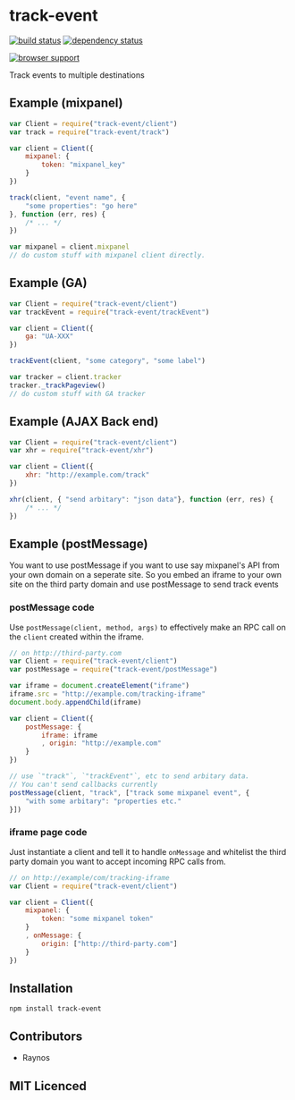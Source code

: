 # track-event

[![build status][1]][2] [![dependency status][3]][4]

[![browser support][5]][6]

Track events to multiple destinations

## Example (mixpanel)

```js
var Client = require("track-event/client")
var track = require("track-event/track")

var client = Client({
    mixpanel: {
        token: "mixpanel_key"
    }
})

track(client, "event name", {
    "some properties": "go here"
}, function (err, res) {
    /* ... */
})

var mixpanel = client.mixpanel
// do custom stuff with mixpanel client directly.
```

## Example (GA)

```js
var Client = require("track-event/client")
var trackEvent = require("track-event/trackEvent")

var client = Client({
    ga: "UA-XXX"
})

trackEvent(client, "some category", "some label")

var tracker = client.tracker
tracker._trackPageview()
// do custom stuff with GA tracker
```

## Example (AJAX Back end)

```js
var Client = require("track-event/client")
var xhr = require("track-event/xhr")

var client = Client({
    xhr: "http://example.com/track"
})

xhr(client, { "send arbitary": "json data"}, function (err, res) {
    /* ... */
})
```

## Example (postMessage)

You want to use postMessage if you want to use say mixpanel's API
    from your own domain on a seperate site. So you embed an iframe
    to your own site on the third party domain and use postMessage
    to send track events

### postMessage code

Use `postMessage(client, method, args)` to effectively make an
    RPC call on the `client` created within the iframe.

```js
// on http://third-party.com
var Client = require("track-event/client")
var postMessage = require("track-event/postMessage")

var iframe = document.createElement("iframe")
iframe.src = "http://example.com/tracking-iframe"
document.body.appendChild(iframe)

var client = Client({
    postMessage: {
        iframe: iframe
        , origin: "http://example.com"
    }
})

// use `"track"`, `"trackEvent"`, etc to send arbitary data.
// You can't send callbacks currently
postMessage(client, "track", ["track some mixpanel event", {
    "with some arbitary": "properties etc."
}])
```

### iframe page code

Just instantiate a client and tell it to handle `onMessage` and
    whitelist the third party domain you want to accept incoming
    RPC calls from.

```js
// on http://example/com/tracking-iframe
var Client = require("track-event/client")

var client = Client({
    mixpanel: {
        token: "some mixpanel token"
    }
    , onMessage: {
        origin: ["http://third-party.com"]
    }
})
```


## Installation

`npm install track-event`

## Contributors

 - Raynos

## MIT Licenced

  [1]: https://secure.travis-ci.org/Colingo/track-event.png
  [2]: http://travis-ci.org/Colingo/track-event
  [3]: http://david-dm.org/Colingo/track-event/status.png
  [4]: http://david-dm.org/Colingo/track-event
  [5]: http://ci.testling.com/Colingo/track-event.png
  [6]: http://ci.testling.com/Colingo/track-event
